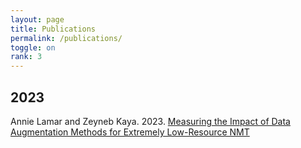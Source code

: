 ```yaml
---
layout: page
title: Publications
permalink: /publications/
toggle: on
rank: 3
---
```


## 2023

Annie Lamar and Zeyneb Kaya. 2023. [Measuring the Impact of Data Augmentation Methods for Extremely Low-Resource NMT](https://aclanthology.org/2023.loresmt-1.8/)

